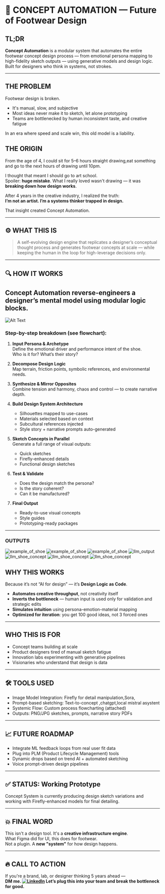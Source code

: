 # 🧠 CONCEPT AUTOMATION — Future of Footwear Design

## TL;DR  
**Concept Automation** is a modular system that automates the entire footwear concept design process — from emotional persona mapping to high-fidelity sketch outputs — using generative models and design logic. Built for designers who think in systems, not strokes.

---

##  THE PROBLEM  
Footwear design is broken.

- It's manual, slow, and subjective  
- Most ideas never make it to sketch, let alone prototyping  
- Teams are bottlenecked by human  inconsistent taste, and creative fatigue  

In an era where speed and scale win, this old model is a liability.







##  THE ORIGIN  
From the age of 4, I could sit for 5–6 hours straight drawing,eat something and go to the next hours of drawing until 10pm.

I thought that meant I should go to art school.  
Spoiler: **huge mistake**. What I really loved wasn't drawing — it was **breaking down how design works**.

After 4 years in the creative industry, I realized the truth:  
**I’m not an artist. I’m a systems thinker trapped in design.**

That insight created Concept Automation.

---

## ⚙️ WHAT THIS IS  
> A self-evolving design engine that replicates a designer’s conceptual thought process and generates footwear concepts at scale — while keeping the human in the loop for high-leverage decisions only.

---

## 🔍 HOW IT WORKS  
Concept Automation reverse-engineers a designer’s mental model using modular logic blocks.
---
![Alt Text](shoe_concept_design.png)
### **Step-by-step breakdown (see flowchart):**

1. **Input Persona & Archetype**  
   Define the emotional driver and performance intent of the shoe.  
   Who is it for? What’s their story?

2. **Decompose Design Logic**  
   Map terrain, friction points, symbolic references, and environmental needs.

3. **Synthesize & Mirror Opposites**  
   Combine tension and harmony, chaos and control — to create narrative depth.

4. **Build Design System Architecture**  
   - Silhouettes mapped to use-cases  
   - Materials selected based on context  
   - Subcultural references injected  
   - Style story + narrative prompts auto-generated

5. **Sketch Concepts in Parallel**  
   Generate a full range of visual outputs:
   - Quick sketches  
   - Firefly-enhanced details  
   - Functional design sketches  

6. **Test & Validate**  
   - Does the design match the persona?  
   - Is the story coherent?  
   - Can it be manufactured?

7. **Final Output**  
   - Ready-to-use visual concepts  
   - Style guides  
   - Prototyping-ready packages  

---
### OUTPUTS
![example_of_shoe](output_1.png)
![example_of_shoe](output_2.png)
![example_of_shoe](output_3.png)
![llm_output](output_4.png)
![llm_shoe_concept](output_5.png)
![llm_shoe_concept](output_6.png)
![llm_shoe_concept](output_7.png)

##  WHY THIS WORKS  
Because it’s not “AI for design” — it’s **Design Logic as Code**.

- **Automates creative throughput**, not creativity itself  
- **Inverts the bottleneck** — human input is used only for validation and strategic edits  
- **Simulates intuition** using persona-emotion-material mapping  
- **Optimized for iteration**: you get 100 good ideas, not 3 forced ones  

---

##  WHO THIS IS FOR  
- Concept teams building at scale  
- Product designers tired of manual sketch fatigue  
- Innovation labs experimenting with generative pipelines  
- Visionaries who understand that design is data  

---

## 🛠 TOOLS USED  
- Image Model Integration: Firefly for detail manipulation,Sora, 
- Prompt-based sketching: Text-to-concept ,chatgpt,local mistral asystent
- Systemic Flow: Custom process flowcharting (attached)  
- Outputs: PNG/JPG sketches, prompts, narrative story PDFs  

---

## 📈 FUTURE ROADMAP  
- Integrate ML feedback loops from real user fit data  
- Plug into PLM (Product Lifecycle Management) tools  
- Dynamic drops based on trend AI + automated sketching  
- Voice prompt-driven design pipelines  

---

## ✅ STATUS: Working Prototype  
Concept System is currently producing design sketch variations and working with Firefly-enhanced models for final detailing.

---

## 💥 FINAL WORD  
This isn't a design tool. It's a **creative infrastructure engine**.  
What Figma did for UI, this does for footwear.  
Not a plugin. A **new "system"** for how design happens.

---

## 🔥 CALL TO ACTION  
If you're a brand, lab, or designer thinking 5 years ahead —  
**DM me. [![LinkedIn](https://img.shields.io/badge/LinkedIn-Connect-blue?style=flat&logo=linkedin)](https://www.linkedin.com/in/kseniya-hudacheuskaya-0037b8264/)
 Let’s plug this into your team and break the bottleneck for good.**

